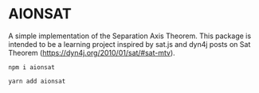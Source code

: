 # AIONSAT

A simple implementation of the Separation Axis Theorem.
This package is intended to be a learning project inspired by sat.js and dyn4j posts on Sat Theorem (https://dyn4j.org/2010/01/sat/#sat-mtv).

`npm i aionsat`

`yarn add aionsat`
